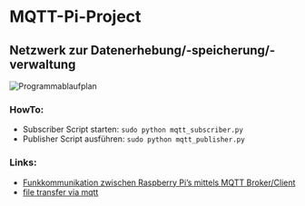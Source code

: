 # MQTT-Pi-Project
## Netzwerk zur Datenerhebung/-speicherung/-verwaltung

![Programmablaufplan](https://i.ibb.co/HzTDQ8t/Programmablaufplan.png)


### HowTo:
- Subscriber Script starten: `sudo python mqtt_subscriber.py`
- Publisher Script ausführen:  `sudo python mqtt_publisher.py`

### Links:
- [Funkkommunikation zwischen Raspberry Pi’s mittels MQTT Broker/Client](https://tutorials-raspberrypi.de/datenaustausch-raspberry-pi-mqtt-broker-client/)
- [file transfer via mqtt](https://github.com/hjltu/file-transfer-via-mqtt/blob/master/LICENSE.md)

